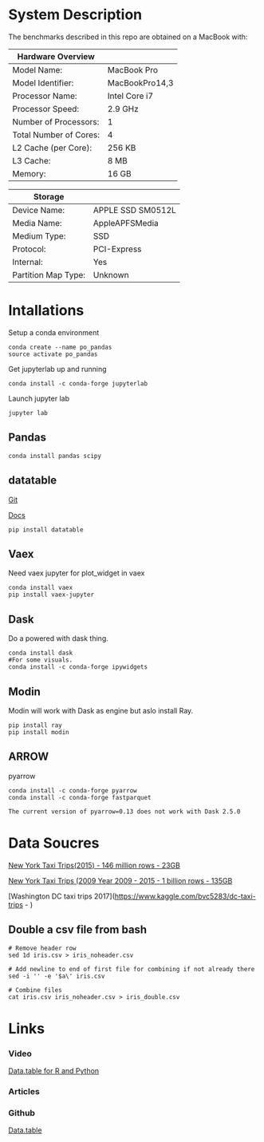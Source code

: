 # System Description

The benchmarks described in this repo are obtained on a MacBook with: 

| Hardware Overview||
| ------------- |-------------|
|Model Name:|MacBook Pro|
|Model Identifier:|MacBookPro14,3|
|Processor Name:|	Intel Core i7|
|Processor Speed:|2.9 GHz|
|Number of Processors:|1|
|Total Number of Cores:|4|
|L2 Cache (per Core):|256 KB|
|L3 Cache:|	8 MB|
|Memory:|16 GB|

| Storage||
| ------------- |-------------|
|Device Name:|APPLE SSD SM0512L|
|Media Name:|AppleAPFSMedia|
|Medium Type:|SSD|
|Protocol:|PCI-Express|
|Internal:|Yes|
|Partition Map Type:|Unknown|

  
# Intallations

Setup a conda environment

```
conda create --name po_pandas
source activate po_pandas
```

Get jupyterlab up and running

```
conda install -c conda-forge jupyterlab
```

Launch jupyter lab

```
jupyter lab
```

## Pandas

```
conda install pandas scipy
```

## datatable

[Git](https://github.com/h2oai/datatable)

[Docs](https://datatable.readthedocs.io/en/latest/api/frame.html)

```
pip install datatable
```


## Vaex

Need vaex jupyter for plot_widget in vaex

```
conda install vaex
pip install vaex-jupyter
```

## Dask
Do a powered with dask thing. 

```
conda install dask
#For some visuals. 
conda install -c conda-forge ipywidgets
```

## Modin 

Modin will work with Dask as engine but aslo install Ray. 

```
pip install ray
pip install modin
```

## ARROW 

pyarrow

```
conda install -c conda-forge pyarrow
conda install -c conda-forge fastparquet 

The current version of pyarrow=0.13 does not work with Dask 2.5.0
```


# Data Soucres

[New York Taxi Trips(2015) - 146 million rows - 23GB](https://drive.google.com/file/d/0B8gjQokMGa4nTXc0Z3QyYjZBMWc/view)

[New York Taxi Trips (2009 Year 2009 - 2015 - 1 billion rows - 135GB](https://drive.google.com/file/d/0B8gjQokMGa4nTXc0Z3QyYjZBMWc/view)

[Washington DC taxi trips 2017](https://www.kaggle.com/bvc5283/dc-taxi-trips - )



## Double a csv file from bash 

```
# Remove header row 
sed 1d iris.csv > iris_noheader.csv

# Add newline to end of first file for combining if not already there
sed -i '' -e '$a\' iris.csv

# Combine files
cat iris.csv iris_noheader.csv > iris_double.csv
```

# Links

### Video 

[Data.table for R and Python](https://www.youtube.com/watch?v=Ddr8N9STSuI)


### Articles

### Github

[Data.table](https://github.com/Rdatatable/data.table)
